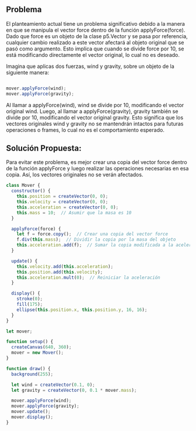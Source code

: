 ## Problema 

El planteamiento actual tiene un problema significativo debido a la manera en que se manipula el vector force dentro de la función applyForce(force). Dado que force es un objeto de la clase p5.Vector y se pasa por referencia, cualquier cambio realizado a este vector afectará al objeto original que se pasó como argumento. Esto implica que cuando se divide force por 10, se está modificando directamente el vector original, lo cual no es deseado.

Imagina que aplicas dos fuerzas, wind y gravity, sobre un objeto de la siguiente manera:

```javascript

mover.applyForce(wind);
mover.applyForce(gravity);
```

Al llamar a applyForce(wind), wind se divide por 10, modificando el vector original wind. Luego, al llamar a applyForce(gravity), gravity también se divide por 10, modificando el vector original gravity. Esto significa que los vectores originales wind y gravity no se mantendrán intactos para futuras operaciones o frames, lo cual no es el comportamiento esperado.

## Solución Propuesta:

Para evitar este problema, es mejor crear una copia del vector force dentro de la función applyForce y luego realizar las operaciones necesarias en esa copia. Así, los vectores originales no se verán afectados.

```javascript
class Mover {
  constructor() {
    this.position = createVector(0, 0);
    this.velocity = createVector(0, 0);
    this.acceleration = createVector(0, 0);
    this.mass = 10;  // Asumir que la masa es 10
  }

  applyForce(force) {
    let f = force.copy();  // Crear una copia del vector force
    f.div(this.mass);  // Dividir la copia por la masa del objeto
    this.acceleration.add(f);  // Sumar la copia modificada a la aceleración
  }

  update() {
    this.velocity.add(this.acceleration);
    this.position.add(this.velocity);
    this.acceleration.mult(0);  // Reiniciar la aceleración
  }

  display() {
    stroke(0);
    fill(175);
    ellipse(this.position.x, this.position.y, 16, 16);
  }
}

let mover;

function setup() {
  createCanvas(640, 360);
  mover = new Mover();
}

function draw() {
  background(255);

  let wind = createVector(0.1, 0);
  let gravity = createVector(0, 0.1 * mover.mass);

  mover.applyForce(wind);
  mover.applyForce(gravity);
  mover.update();
  mover.display();
}
```
